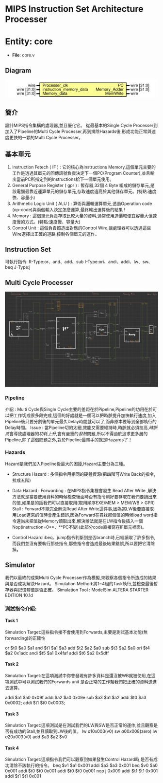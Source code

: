 # MIPS Instruction Set Architecture Processer

# Entity: core 
- **File**: core.v

## Diagram
![Diagram](README_File/core.svg "Diagram")

## 簡介
設計MIPS指令集構的處理器,並且優化它。
從最基本的Single Cycle Processer到加入了Pipeline的Multi Cycle Processer,再到排除Hazards後,形成功能正常與速度更快的一顆的Multi Cycle Processer。

## 基本單元
1. Instruction Fetech ( IF )  : 它的核心為Instructions Memory,這個單元主要的工作是透過其單元的回傳訊號負責決定下一個PC(Program Counter),並且輸出當前PC所指定到的Instructions給下一個單元使用。
2. General Purpose Register ( gpr ) : 暫存器,32個 4 Byte 組成的儲存單元,是該電腦最靠近運算單元的儲存單元,存取速度遠高於其他儲存單元。(特點:速度快、容量小)
3. Arithmetic Logic Unit ( ALU ) : 算術與邏輯運算單元,透過Operation code (op-code)與兩個輸入決定怎麼運算,最終輸出運算後的結果 ! 
4. Memory : 這個單元負責存取比較大量的資料,通常使用造價較便宜容量大但速度慢的方式。(特點:速度慢、容量大)
5. Control Unit : 這個負責照造出對應的Control Wire,讓處理器可以透過這些Wire選擇出正確的道路,控制各個單元的運作。

## Instruction Set
可執行指令:
R-Type:or、and、add、sub
I-Type:ori、andi、addi、lw、sw、beq
J-Type:j

## Multi Cycle Processer 
![image](./README_File/MIPS_Multi_Cycle_digram.png)
### Pipeline
介紹 : Multi Cycle與Single Cycle主要的差距在於Pipeline,Pipeline的功用在於可以把工作切成很多段完成,這個的好處就是一個可以把時脈提升加快執行速度,加入Pipeline後只要分割後的單元最久Delay時間就可以了,而非原本要等到全部執行的Delay時間。
Issue : 當Pipeline切的太細,效能又需要維持時,時脈就必須拉高,*時脈高*會導致處理器的*功耗上升*,會有嚴重的*發熱*問題,所以不得過於追求更多層的Pipeline,除了這個問題之外,對於Pipeline最棘手的就是Hazards了！
### Hazards
Hazard是我們加入Pipeline後最大的困擾,Hazard主要分為三種。

- Structure Hazard : 多個指令用相同的硬體資源(把四階可Write Back的指令,拉成五階)
- Data Hazard :
    Forwarding : 在MIPS指令集裡會發生 Read After Write ,解決方法就是當要使用資料的時候檢查後面時否有指令剛好要存取在我們要讀出來的值,如果是的話我們可以直接取用(取用順序EXE/MEM > MEM/WB > GPR) 
    Stall : Forward不能完全解決Read After Write這件事,因為當LW後要直接取用Load進來的值時會產生錯誤,因為Forward在尋找那個值的時候load word指令還尚未把值從Memory讀取出來,解決辦法就是在LW指令後插入一個Nop(instruction=0**、**PC不變)(此部分code直接寫在IF單元裡面)。
    
- Control Hazard :beq、jump指令判斷到是否branch時,已經讀取了許多指令,而我們並沒有要執行那些指令,那些指令會造成最後結果錯誤,所以要把它清除掉。

## Simulator
我們以最終的成果Multi Cycle Processer作為模擬,來觀察各個指令所造成的結果與是否成功解決Hazard。
Simulation Method:將1~4組的Task執行,並檢查最後暫存器與記憶體值是否正確。
Simulation Tool : ModelSim ALTERA STARTER EDITION 10.1d
### 測試指令介紹:

#### Task 1
Simulation Target:這些指令接不會使用到Forwards,主要是測試基本功能(無forwarding)的正確性

or $t0 $a0 $a1
and $t1 $a1 $a3
add $t2 $a2 $a0
sub $t3 $a2 $a0
ori $t4 $a2 0x1adc
andi $t5 $a1 0x4faf
addi $t6 $a2 0x5dff

#### Task 2
Simulation Target:在這項測試中你會發現有許多資料是還沒被WB就被使用,在這項測試中可以測試我們的Forwards unit 是否正常的工作幫我們把正確的資料送進去運算。

addi $a1 $a0 0x09f
addi $a2 $a0 0x09e
sub $a3 $a1 $a2
addi $t0 $a3 0x0002;
addi $t1 $t0 0x0003;
#### Task 3
Simulation Target:這項測試是在測試我們的LW與SW是否正常的運作,並且觀察是否有成功的Stall,並且讀取到LW後的值。
lw $a1 0x003($v0)
sw $a0 0x008($zero)
lw $a2 0x003($v0)
add $a3 $a2 $v0
#### Task 4
Simulation Target:這項指令我們可以觀察到如果發生Control Hazard時,是否有成功清除不該執行的指令。
beq $v1 $a1 0x001
addi $a3 $a3 0x001
beq $v0 $a0 0x001
addi $t0 $t0 0x001
addi $t0 $t0 0x001
nop
j 0x009
addi $t1 $t1 0x001
addi $t1 $t1 0x001
